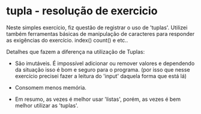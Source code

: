 # tupla - resolução de exercicio 
Neste simples exercício, fiz questão de registrar o uso de 'tuplas'. 
Utilizei também ferramentas básicas de manipulação de caracteres para responder as exigências do exercício.
index()
count()
e etc..

Detalhes que fazem a diferença na utilização de Tuplas:
 - São imutáveis. É impossível adicionar ou remover valores e dependendo da situação isso é bom e seguro para o programa.
(por isso que nesse exercício precisei fazer a leitura do 'input' daquela forma que está lá)

 - Consomem menos memória.

 - Em resumo, as vezes é melhor usar 'listas', porém, as vezes é bem melhor utilizar as 'tuplas'.

